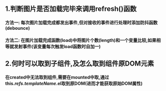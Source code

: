 ## 1.判断图片是否加载完毕来调用refresh()函数
#### 方法一: 每次图片加载完成都发出事件,但对接收的事件进行处理时添加防抖函数(debounce)
####  方法二: 在图片加载完成函数(load)中将图片个数(length)和一个变量比较,如果相等就发射事件(该变量每次触发load函数时自加一)

## 2.何时可以取到子组件,及怎么取到组件原DOM元素
#### 在created中无法取到组件,需要在mounted中取,通过this.$refs.templateName.$el取到原DOM(进而才能获取原始DOM属性)



